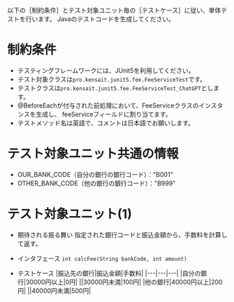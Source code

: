 以下の［制約条件］とテスト対象ユニット毎の［テストケース］に従い、単体テストを行います。
Javaのテストコードを生成してください。

# 制約条件

* テスティングフレームワークには、JUnit5を利用してください。
* テスト対象クラスは`pro.kensait.junit5.fee.FeeServiceTest`です。
* テストクラスは`pro.kensait.junit5.fee.FeeServiceTest_ChatGPT`とします。
* @BeforeEachが付与された前処理において、FeeServiceクラスのインスタンスを生成し、
  feeServiceフィールドに割り当てます。
* テストメソッド名は英語で、コメントは日本語でお願いします。

# テスト対象ユニット共通の情報

* OUR_BANK_CODE（自分の銀行の銀行コード）："B001"
* OTHER_BANK_CODE（他の銀行の銀行コード）："B999"

# テスト対象ユニット(1)

* 期待される振る舞い
指定された銀行コードと振込金額から、手数料を計算して返す。

* インタフェース
`int calcFee(String bankCode, int amount)`

* テストケース
|振込先の銀行|振込金額|手数料|
|---|---|---|
|自分の銀行|30000円以上|0円|
||30000円未満|100円|
|他の銀行|40000円以上|200円|
||40000円未満|500円|
